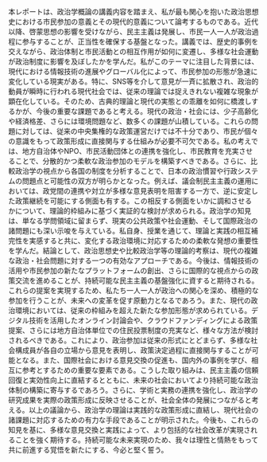 本レポートは、政治学概論の講義内容を踏まえ、私が最も関心を抱いた政治思想史における市民参加の意義とその現代的意義について論考するものである。近代以降、啓蒙思想の影響を受けながら、民主主義は発展し、市民一人一人が政治過程に参与することが、正当性を確保する基盤となった。講義では、歴史的事例を交えながら、政治体制と市民活動との相互作用が如何に変遷し、多様な社会運動が政治制度に影響を及ぼしたかを学んだ。私がこのテーマに注目した背景には、現代における情報技術の進展やグローバル化によって、市民参加の形態が急速に変化している現実がある。特に、SNS等を介して意見が一斉に拡散され、政治的動員が瞬時に行われる現代社会では、従来の理論では捉えきれない複雑な現象が顕在化している。そのため、古典的理論と現代の実態との乖離を如何に橋渡しするかが、今後の重要な課題であると考える。現代の政治・社会には、少子高齢化や経済格差、さらには環境問題など、数多くの課題が山積している。これらの問題に対しては、従来の中央集権的な政策運営だけでは不十分であり、市民が個々の意識をもって政策形成に直接関与する仕組みが必要不可欠である。私の考えでは、地方自治体やNPO、市民活動団体との連携を強化し、市民教育を充実させることで、分散的かつ柔軟な政治参加のモデルを構築すべきである。さらに、比較政治学の視点から各国の制度を分析することで、日本の政治慣習や行政システムの問題点と可能性の双方が明らかとなった。例えば、議会制民主主義の運用においては、政党間の連携や対立が多様な意見表明を阻害する一方で、逆に安定した政策継続を可能にする側面も有する。この相反する側面をいかに調和させるかについて、理論的枠組みに基づく実証的な検討が求められる。政治学の知見は、単なる学問領域に留まらず、現実の公共政策や社会運動、そして国際政治の諸問題にも深い示唆を与えている。私自身、授業を通じて、理論と実践の相互補完性を実感すると共に、変化する政治環境に対応するための柔軟な発想の重要性を学んだ。結論として、政治思想史や比較政治学等の理論的考察は、現代の複雑な政治・社会問題に対する一つの有効なアプローチである。今後は、情報技術の活用や市民参加の新たなプラットフォームの創出、さらに国際的な視点からの政策交流を進めることが、持続可能な民主主義の基盤強化に資すると期待される。これらの提案を実現するため、私たち一人一人が政治への関心を深め、積極的な参加を行うことが、未来への変革を促す原動力となるであろう。また、現代の政治環境においては、従来の枠組みを超えた新たな参加形態が求められている。デジタル技術を活用したオンライン討論会や、クラウドファンディングによる政策提案、さらには地方自治体単位での住民投票制度の充実など、様々な方法が検討されるべきである。これにより、政治参加は従来の形式にとどまらず、多様な社会構成員が各自の立場から意見を表明し、政策決定過程に直接関与することが可能となる。また、国際社会における意見交換の促進も、国内外の事例を学び、相互に参考とするための重要な要素である。こうした取り組みは、民主主義の信頼回復と実効性向上に直結するとともに、未来の社会においてより持続可能な政治体制の構築に寄与するであろう。さらに、学術と実務の連携を強化し、政治学の研究成果を実際の政策形成に反映させることが、社会全体の発展につながると考える。以上の議論から、政治学の理論は実践的な政策形成に直結し、現代社会の諸課題に対応するための有力な手段であることが明示された。今後も、これらの知見を基に、多様な意見交換と実践によって、より包括的な社会改革が実現されることを強く期待する。持続可能な未来実現のため、我々は理性と情熱をもって共に前進する覚悟を新たにする、今必と堅く誓う。